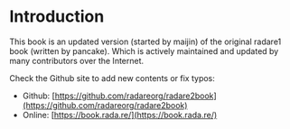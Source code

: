 # Introduction

This book is an updated version (started by maijin) of the original
radare1 book (written by pancake). Which is actively maintained and
updated by many contributors over the Internet.

Check the Github site to add new contents or fix typos:

* Github: [https://github.com/radareorg/radare2book](https://github.com/radareorg/radare2book)
* Online: [https://book.rada.re/](https://book.rada.re/)
